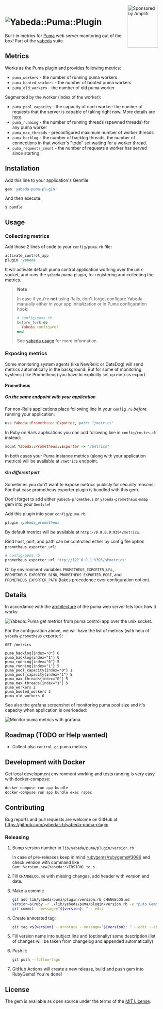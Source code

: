<a href="https://amplifr.com/?utm_source=yabeda-puma-plugin">
  <img width="100" height="140" align="right"
    alt="Sponsored by Amplifr" src="https://amplifr-direct.s3-eu-west-1.amazonaws.com/social_images/image/37b580d9-3668-4005-8d5a-137de3a3e77c.png" />
</a>

# ![`Yabeda::Puma::Plugin`](./yabeda-puma-plugin-logo.png)

Built-in metrics for [Puma](https://github.com/puma/puma) web server monitoring out of the box! Part of the [yabeda](https://github.com/yabeda-rb/yabeda) suite.

## Metrics

Works as the Puma plugin and provides following metrics:
 - `puma_workers` - the number of running puma workers
 - `puma_booted_workers` - the number of booted puma workers
 - `puma_old_workers` - the number of old puma worker

Segmented by the worker (index of the worker):
 - `puma_pool_capacity` - the capacity of each worker: the number of requests that the server is capable of taking right now. More details are [here](https://github.com/puma/puma/blob/0f8b10737e36fc24cdd572f76a739659b5fad9cb/lib/puma/server.rb#L167).
 - `puma_running` - the number of running threads (spawned threads) for any puma worker
 - `puma_max_threads` - preconfigured maximum number of worker threads
 - `puma_backlog` - the number of backlog threads, the number of connections in that worker's "todo" set waiting for a worker thread.
 - `puma_requests_count` - the number of requests a worker has served since starting.

## Installation

Add this line to your application's Gemfile:

```ruby
gem 'yabeda-puma-plugin'
```

And then execute:

    $ bundle

## Usage

### Collecting metrics

Add those 2 lines of code to your `config/puma.rb` file:
```ruby
activate_control_app
plugin :yabeda
```
It will activate default puma control application working over the unix socket, and runs the `yabeda` puma plugin, for registering and collecting the metrics.

> **Note**
>
> In case if you're **not** using Rails, don't forget configure Yabeda manually either in your app initialization or in Puma configuration hook:
> ```ruby
> # config/puma.rb
> before_fork do
>   Yabeda.configure!
> end
> ```
> See [yabeda usage](https://github.com/yabeda-rb/yabeda#usage) for more information.

### Exposing metrics

Some monitoring system agents (like NewRelic or DataDog) will send metrics automatically in the background. But for some of monitoring systems (like Prometheus) you have to explicitly set up metrics export.

#### Prometheus

##### On the same endpoint with your application

For non-Rails applications place following line in your `config.ru` _before_ running your application:

```ruby
use Yabeda::Prometheus::Exporter, path: "/metrics"
```

In Ruby on Rails applications you can add following line in `config/routes.rb` instead:

```ruby
mount Yabeda::Prometheus::Exporter => "/metrics"
```

In both cases your Puma instance metrics (along with your application metrics) will be available at `/metrics` endpoint.

##### On different port

Sometimes you don't want to expose metrics publicly for security reasons. For that case prometheus exporter plugin is bundled with this gem.

Don't forget to add either `yabeda-prometheus` or `yabeda-prometheus-mmap` gem into your `Gemfile`!

Add this plugin into your `config/puma.rb`:

```ruby
plugin :yabeda_prometheus
```

By default metrics will be available at `http://0.0.0.0:9394/metrics`.

Bind host, port, and path can be controlled either by config file option `prometheus_exporter_url`:

```ruby
# config/puma.rb
prometheus_exporter_url "tcp://127.0.0.1:9395/shmetrics"
```

Or by environment variables `PROMETHEUS_EXPORTER_URL`, `PROMETHEUS_EXPORTER_BIND`, `PROMETHEUS_EXPORTER_PORT`, and `PROMETHEUS_EXPORTER_PATH` (takes precedence over configuration option).


## Details

In accordance with the [architecture](https://github.com/puma/puma/blob/master/docs/architecture.md) of the puma web server lets look how it works:

![Yabeda::Puma get metrics from puma control app over the unix socket](docs/diagram.png).


For the configuration above, we will have the list of metrics (with help of `yabeda-prometheus` exporter):
```
GET /metrics

puma_backlog{index="0"} 0
puma_backlog{index="1"} 0
puma_running{index="0"} 5
puma_running{index="1"} 5
puma_pool_capacity{index="0"} 1
puma_pool_capacity{index="1"} 5
puma_max_threads{index="0"} 5
puma_max_threads{index="1"} 5
puma_workers 2
puma_booted_workers 2
puma_old_workers 0
```

See also the grafana screenshot of monitoring puma pool size and it's capacity when application is overloaded:

![Monitor puma metrics with grafana](docs/grafana.png).


## Roadmap (TODO or Help wanted)

- Collect also `control-gc` puma metrics

## Development with Docker

Get local development environment working and tests running is very easy with docker-compose:
```bash
docker-compose run app bundle
docker-compose run app bundle exec rspec
```

## Contributing

Bug reports and pull requests are welcome on GitHub at https://github.com/yabeda-rb/yabeda-puma-plugin.

### Releasing

1. Bump version number in `lib/yabeda/puma/plugin/version.rb`

   In case of pre-releases keep in mind [rubygems/rubygems#3086](https://github.com/rubygems/rubygems/issues/3086) and check version with command like `Gem::Version.new(Yabeda::VERSION).to_s`

2. Fill `CHANGELOG.md` with missing changes, add header with version and date.

3. Make a commit:

   ```sh
   git add lib/yabeda/puma/plugin/version.rb CHANGELOG.md
   version=$(ruby -r ./lib/yabeda/puma/plugin/version.rb -e "puts Gem::Version.new(Yabeda::Puma::Plugin::VERSION)")
   git commit --message="${version}: " --edit
   ```

4. Create annotated tag:

   ```sh
   git tag v${version} --annotate --message="${version}: " --edit --sign
   ```

5. Fill version name into subject line and (optionally) some description (list of changes will be taken from changelog and appended automatically)

6. Push it:

   ```sh
   git push --follow-tags
   ```

7. GitHub Actions will create a new release, build and push gem into RubyGems! You're done!

## License

The gem is available as open source under the terms of the [MIT License](https://opensource.org/licenses/MIT).
